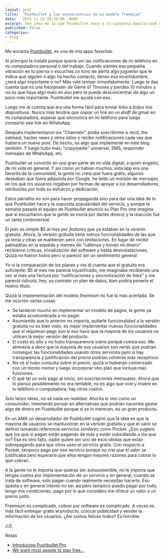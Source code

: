 ```yaml
---
layout: post
title:  "Pushbullet y las consecuencias de un modelo freemium"
date:   2015-11-23 20:30:00 -0600
excerpt: Una idea de lo que Pushbullet hace y la supuesta popularidad del servicio, su nuevo Plan Pro y la controversial reacción.
published: false
categories:
- blog
---
```


Me encanta [Pushbullet](https://www.pushbullet.com/), es una de mis apps favoritas. 

Al principio la instalé porque quería ver las notificaciones de mi teléfono en mi computadora personal o del trabajo. Cuando sientes esa pequeña vibración en tu pierna o escuchas un tono de alerta algo juguetón que te indica que alguien o algo ha hecho contacto, tienes esa incertidumbre, ¿será algo importante o no? Más vale revisar inmediatamente. Luego te das cuenta que es una foto/poster de Game of Thrones y pierdes 10 minutos y no es que haya algo malo en eso pero te puede desconcentrar de algo un poco más importante. Pushbullet me ayuda con eso.

Luego me di cuenta que era una forma fácil para enviar links a todos mis dispositivos. Nunca más tendría que copiar un link en un *draft* de gmail en mi computadora, esperar que sincronice en mi teléfono para luego compartir ese link en WhatsApp.

Después implementaron los "Channels", podía suscribirme a xkcd, the oatmeal, hacker news y otros sitios y recibir notificaciones cada vez que hubiera un nuevo post. De hecho, es algo que implementé en este blog también. Y luego hubo más, "copy/paste" universal, SMS, responder mensajes de WhatsApp, etc.

Pushbullet se convirtió en una gran parte de mi vida digital, a quién engaño, de mi vida en general. Y así como yo habían muchos, esta app era una favorita de la *comunidad*, la gente no creía que fuera gratis, algunos deseaban que fuera adquirida por Google, he leído un montón de mensajes en los que los usuarios rogaban por formas de apoyar a los desarrolladores, retribuirles por todo su esfuerzo y dedicación.

Estos párrafos no son para hacer propaganda sino para dar una idea de lo que Pushbullet hace y la supuesta popularidad del servicio, y porque la semana pasada el equipo de Pushbullet anunció su Plan Pro (me imagino que sí escucharon que la gente se moría por darles dinero) y la reacción fue un tanto controversial.

El plan es simple $5 al mes por *features* que ya estaban en la versión gratuita. Ahora, la versión gratuita tiene menos funcionalidades de las que ya tenía y otras se mantienen pero con limitaciones. En lugar de recibir palmaditas en la espalda y memes de "cállense y tomen mi dinero" recibieron críticas, trivialización del software y hasta desinstalaciones. Quizá no fueron todos pero sí pareció ser un sentimiento general.

Yo vi la comparación de los planes y me di cuenta que el gratuito era suficiente. $5 al mes me parecía injustificado, me imaginaba recibiendo una vez al mes una factura por "notificaciones y sincronización de links" y me pareció ridículo, hey, ya contrato un plan de datos, bien podría ponerle el mismo título.

Quizá la implementación del modelo *freemium* no fue la más acertada. Se me ocurren varias cosas:

* Se tardaron mucho en implementar un modelo de pagos, la gente ya estaba acostumbrada a no pagar.
* Asumiendo que lo anterior no importa, quitarle funcionalidad a la versión gratuita no es bien visto, es mejor implementar nuevas funcionalidades que sí requieran pago aún si eso hace que la mayoría de los usuarios no utilicen la mejor versión del producto.
* El costo es *alto* y no hubo transparencia sobre porqué cuesta eso. Me atrevería a decir que la mayoría de sus usuarios son *nerds* que podrían conseguir las funcionalidades usando otros servicios pero si hay transparencia y justificación del precio podrían volverse más receptivos.
* No sé si hubo consulta sobre el precio, quizá si hubieran comenzado con un monto menor y luego incorporar otro plan que incluya más funciones.
* O qué tal un solo pago al inicio, sin suscripciones mensuales. Ahora que lo pienso posiblemente no era rentable, no es algo que vive y muere en tu teléfono o computadora, hay otros costos.

Solo lanzo ideas, no sé nada en realidad. Ahorita lo veo como un consumidor, intentando pensar en alternativas que podrían hacerme gastar algo de dinero en Pushbullet porque sí se lo merecen, es un gran producto. 

En un AMA un desarrollador de Pushbullet sugirió que la idea es que la mayoría de usuarios se mantuvieran en la versión gratuita y que el valor se definió tomando referencia servicios *similares* como Pocket. ¿Eso sugiere que los que sí pagan están pagando de más y están subsidiando a los que no? Ese es otro fallo, nadie quiere ser uno de esos idiotas que están sobrepagando para que otros usen el servicio gratis. Con respecto a Pocket, tampoco pago por ese servicio porque no creí que el valor se justificaba pero esperaría que ellos tengan mejores razones para cobrar lo que cobran.

A la gente no le importa que quieras ser autosostenible, no le importa que tengas costos por implementación de un servicio y en general, cuando se trata de software, solo pagan cuando realmente necesitan hacerlo. Eso apesta y en general intento no ser así pero tampoco puedo pagar por todo, tengo mis condiciones, pago por lo que considero me ofrece un valor a un precio justo.

Freemium es complicado, cobrar por software es complicado. A veces es más fácil entregar gratis el producto, colocar publicidad y vender la información de los usuarios. ¿Así somos felices todos? Es horrible.

J.D.

<p class="notes">Notas</p>

* [Introducing Pushbullet Pro](https://blog.pushbullet.com/2015/11/17/introducing-pushbullet-pro/)
* [We want most people to stay free...](https://www.reddit.com/r/Android/comments/3tllx9/i_am_guzba_from_pushbullet_ama/cx76ury)